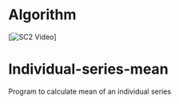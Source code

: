 # Algorithm
[![SC2 Video](https://img.youtube.com/vi/--b-9HrKK6w/)]
# Individual-series-mean
Program to calculate mean of an individual series
